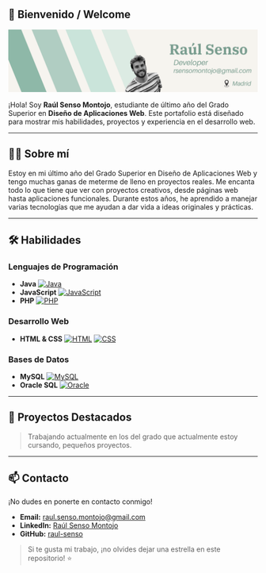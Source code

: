 ## 🌟 Bienvenido / Welcome

![Banner](./Banner.png)

¡Hola! Soy **Raúl Senso Montojo**, estudiante de último año del Grado Superior en **Diseño de Aplicaciones Web**. Este portafolio está diseñado para mostrar mis habilidades, proyectos y experiencia en el desarrollo web.

---

## 👨‍💻 Sobre mí

Estoy en mi último año del Grado Superior en Diseño de Aplicaciones Web y tengo muchas ganas de meterme de lleno en proyectos reales. Me encanta todo lo que tiene que ver con proyectos creativos, desde páginas web hasta aplicaciones funcionales. Durante estos años, he aprendido a manejar varias tecnologías que me ayudan a dar vida a ideas originales y prácticas.


---

## 🛠️ Habilidades

### Lenguajes de Programación
- **Java**
  [![Java](https://img.shields.io/badge/Java-11+-orange?style=for-the-badge&logo=java&logoColor=white&labelColor=101010)](https://www.java.com/)
- **JavaScript**
  [![JavaScript](https://img.shields.io/badge/JavaScript-yellow?style=for-the-badge&logo=javascript&logoColor=white&labelColor=101010)](https://developer.mozilla.org/es/docs/Web/JavaScript)
- **PHP**
  [![PHP](https://img.shields.io/badge/PHP-7.4+-blueviolet?style=for-the-badge&logo=php&logoColor=white&labelColor=101010)](https://www.php.net/)

### Desarrollo Web
- **HTML & CSS**
  [![HTML](https://img.shields.io/badge/HTML-orange?style=for-the-badge&logo=html5&logoColor=white&labelColor=101010)](https://developer.mozilla.org/es/docs/Web/HTML)
  [![CSS](https://img.shields.io/badge/CSS-blue?style=for-the-badge&logo=css3&logoColor=white&labelColor=101010)](https://developer.mozilla.org/es/docs/Web/CSS)

### Bases de Datos
- **MySQL**
  [![MySQL](https://img.shields.io/badge/MySQL-5.7+-blue?style=for-the-badge&logo=mysql&logoColor=white&labelColor=101010)](https://www.mysql.com/)
- **Oracle SQL**
  [![Oracle](https://img.shields.io/badge/Oracle_SQL-19c-red?style=for-the-badge&logo=oracle&logoColor=white&labelColor=101010)](https://www.oracle.com/database/)

---

## 🌟 Proyectos Destacados

> Trabajando actualmente en los del grado que actualmente estoy cursando, pequeños proyectos. 
<!--
### 📂 [Gestor de Tareas](https://github.com/tu-repositorio/gestor-de-tareas)
- **Descripción:** Una aplicación para gestionar tareas con autenticación de usuario y bases de datos.
- **Tecnologías:** Java, MySQL

### 📂 [E-commerce Web](https://github.com/tu-repositorio/ecommerce-web)
- **Descripción:** Plataforma de comercio electrónico con carrito de compras y sistema de pagos.
- **Tecnologías:** PHP, HTML, CSS, JavaScript, MySQL

### 📂 [Blog Personal](https://github.com/tu-repositorio/blog-personal)
- **Descripción:** Blog dinámico con panel de administración para gestionar contenido.
- **Tecnologías:** PHP, JavaScript, MySQL
-->

---

## 📫 Contacto

¡No dudes en ponerte en contacto conmigo!

- **Email:** raul.senso.montojo@gmail.com
- **LinkedIn:** [Raúl Senso Montojo](https://www.linkedin.com/in/raul-senso)
- **GitHub:** [raul-senso](https://github.com/raul-senso)

> Si te gusta mi trabajo, ¡no olvides dejar una estrella en este repositorio! ⭐

